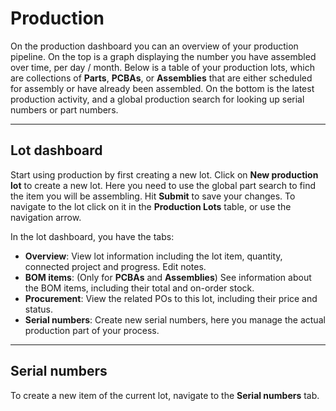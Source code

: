# Production

On the production dashboard you can an overview of your production pipeline. On the top is a graph displaying the number you have assembled over time, per day / month. Below is a table of your production lots, which are collections of **Parts**, **PCBAs**, or **Assemblies** that are either scheduled for assembly or have already been assembled. On the bottom is the latest production activity, and a global production search for looking up serial numbers or part numbers. 

---

## Lot dashboard

Start using production by first creating a new lot. Click on **New production lot** to create a new lot. Here you need to use the global part search to find the item you will be assembling. Hit **Submit** to save your changes. To navigate to the lot click on it in the **Production Lots** table, or use the navigation arrow.

In the lot dashboard, you have the tabs:

- **Overview**: View lot information including the lot item, quantity, connected project and progress. Edit notes.
- **BOM items**: (Only for **PCBAs** and **Assemblies**) See information about the BOM items, including their total and on-order stock.
- **Procurement**: View the related POs to this lot, including their price and status.
- **Serial numbers**: Create new serial numbers, here you manage the actual production part of your process.

---

## Serial numbers

To create a new item of the current lot, navigate to the **Serial numbers** tab.